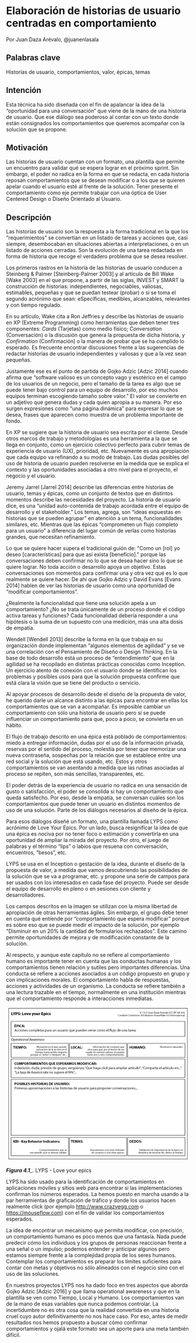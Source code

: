 # Elaboración de historias de usuario centradas en comportamiento 

Por Juan Daza Arévalo, @juanenlasala

## Palabras clave

Historias de usuario, comportamientos, valor, épicas, temas

## Intención

Esta técnica ha sido diseñada con el fin de apalancar la idea de la “oportunidad para una conversación” que viene de la mano de una historia de usuario. Que ese diálogo sea poderoso al contar con un texto donde están consignados los comportamientos que queremos acompañar con la solución que se propone.

## Motivación

Las historias de usuario cuentan con un formato, una plantilla que permite un encuentro para validar qué se espera lograr en el próximo sprint. Sin embargo, el poder no radica en la forma en que se redacta, en cada historia reposan comportamientos que se desean modificar o a los que se quieren apelar cuando el usuario esté al frente de la solución. Tener presente el comportamiento como eje permite trabajar con una óptica de User Centered Design o Diseño Orientado al Usuario.

## Descripción

Las historias de usuario son la respuesta a la forma tradicional en la que los “requerimientos” se convertían en un listado de tareas y acciones que, casi siempre, desembocaban en situaciones abiertas a interpretaciones, o en un listado de acciones cerradas. Son la evolución de una tarea redactada en forma de historia que recoge el verdadero problema que se desea resolver.

Los primeros rastros en la historia de las historias de usuario conducen a Steinberg & Palmer [Steinberg-Palmer 2003] y al artículo de Bill Wake [Wake 2003] en el que propone, a partir de las siglas, INVEST y SMART la construcción de historias: independientes, negociables, valiosas, estimables, pequeñas y que se puedan testear (probar) o si se toma el segundo acrónimo que sean: eSpecíficas, medibles, alcanzables, relevantes y con tiempo regulado.

En su artículo, Wake cita a Ron Jeffries y describe las historias de usuario en XP (Extreme Programming) como herramientas que deben tener tres componentes: _Cards_ (Tarjetas) como medio físico; _Conversation_ (Conversación) o la discusión que genera la propuesta de dicha historia, y _Confirmation_ (Confirmación) o la manera de probar que se ha cumplido lo esperado. Es frecuente encontrar discusiones frente a las sugerencias de redactar historias de usuario independientes y valiosas y que a la vez sean pequeñas.

Justamente ese es el punto de partida de Gojko Adzic [Adzic 2014] cuando afirma que “software valioso es un concepto vago y esotérico en el campo de los usuarios de un negocio, pero el tamaño de la tarea es algo que se puede tener bajo control para un equipo de desarrollo, por eso muchos equipos terminan escogiendo tamaño sobre valor.” El valor se convierte en un adjetivo que genera dudas y cada quien apropia a su manera. Por eso surgen expresiones como “una página dinámica” para expresar lo que se desea, frases que aparecen como muestra de un problema importante de fondo.

En XP se sugiere que la historia de usuario sea escrita por el cliente. Desde otros marcos de trabajo y metodologías es una herramienta a la que se llega en conjunto, como un ejercicio colectivo perfecto para cubrir temas de experiencia de usuario (UX), prioridad, etc. Nuevamente es una apropiación que cada equipo va refinando a su modo de trabajo. Las dudas posibles del uso de historia de usuario pueden resolverse en la medida que se explica el contexto y las oportunidades asociadas a otro nivel para el proyecto, el negocio y el usuario.

Jeremy Jarrel [Jarrel 2014] describe las diferencias entre historias de usuario, temas y épicas, como un conjunto de textos que en distintos momentos describe las necesidades del proyecto. La historia de usuario dice, es una “unidad auto-contenida de trabajo acordada entre el equipo de desarrollo y el stakeholder.” Los temas, agrega, son “ideas expuestas en historias que se pueden agrupar” en atención a un tema, funcionalidades similares, etc. Mientras que las épicas “comprometen un flujo completo para un usuario” a diferencia del lugar común de verlas como historias grandes, que necesitan refinamiento.

Lo que se quiere hacer supera el tradicional guión de: "Como un [rol] yo deseo [características] para que así exista [beneficio]." porque las conversaciones deben confirmar no lo que se desea hacer sino lo que se quiere lograr. No toda acción o desarrollo apoya un objetivo. Estas conversaciones son momentos para confirmar una y otra vez qué es lo que realmente se quiere hacer. De ahí que Gojko Adzic y David Evans [Evans 2014] hablen de ver las historias de usuario como una oportunidad de “modificar comportamientos”.

¿Realmente la funcionalidad que tiene una solución apela a un comportamiento? ¿No se trata únicamente de un proceso donde el código activa tareas y funciones? Cada funcionalidad debería responder a una hipótesis o la suma de un supuesto con una medición, más una alta dosis de empatía.

Wendell [Wendell 2013] describe la forma en la que trabaja en su organización donde implementan “algunos elementos de agilidad” y se ve una correlación con el Pensamiento de Diseño o Design Thinking. En la base de todo desarrollo está un proceso de “entendimiento” que en la agilidad se ha recopilado en distintas prácticas conocidas como Inception. Un ejercicio atento de conexión con el usuario donde se identifican los problemas y posibles usos para que la solución propuesta confirme que está clara la visión que se tiene del producto o servicio.

Al apoyar procesos de desarrollo desde el diseño de la propuesta de valor, he querido darle un alcance distinto a las épicas para encontrar en ellas los comportamientos que se van a acompañar. Es imposible cambiar un comportamiento con sólo una historia de usuario pero sí se puede influenciar un comportamiento para que, poco a poco, se convierta en un hábito.

El flujo de trabajo descrito en una épica está poblado de comportamientos: miedo a entregar información, dudas por el uso de la información privada, reservas por el sentido del proceso, molestia por tener que memorizar una nueva contraseña, sospechas por la relación que se establece entre una red social y la solución que está usando, etc. Estos y otros comportamientos se van asentando a medida que las rutinas asociadas al proceso se repiten, son más sencillas, transparentes, etc.

El poder detrás de la experiencia de usuario no radica en una sensación de gusto o satisfacción, el poder se consolida si hay un comportamiento que queda satisfecho. Por eso, desde la empatía, se conversan cuáles son los comportamientos que puede tener un usuario en distintos momentos de uso de una solución. Parte de los diálogos necesarios al diseño de la épica.

Para esos diálogos diseñé un formato, una plantilla llamada LYPS como acrónimo de Love Your Epics. Por un lado, busca resignificar la idea de que una épica es nociva por no tener foco o estimación y convertirla en una oportunidad de ampliar la mirada del proyecto. Por otro, el juego de palabras y el término “lips” o labios que resuena con conversación, encuentros, “besos”, etc.

LYPS se usa en el Inception o gestación de la idea, durante el diseño de la propuesta de valor, a medida que vamos descubriendo las posibilidades de la solución que se va a programar, etc. y propone una serie de campos para ser usados con los interesados en cada fase del proyecto. Puede ser desde el equipo de desarrollo en pleno o en sesiones con cliente y desarrolladores.

Los campos descritos en la imagen se utilizan con la misma libertad de apropiación de otras herramientas ágiles. Sin embargo, el grupo debe tener en cuenta qué entiende por “comportamiento que espera modificar” porque es sobre eso que se puede medir el impacto de la solución, por ejemplo "Disminuir en un 20% la cantidad de formularios rechazados". Este camino permite oportunidades de mejora y de modificación constante de la solución.

Al respecto, y aunque este capítulo no se refiere al comportamiento humano es importante tener en cuenta que las conductas humanas y los comportamientos tienen relación y sutiles pero importantes diferencias. Una conducta se refiere a acciones asociados a un código propuesto en grupo y con implicaciones morales. El comportamiento habla de respuestas, acciones y actividades de un organismo. La conducta se refiere también a una lectura trazable en el tiempo, normalmente en una institución mientras que el comportamiento responde a interacciones inmediatas.

![love your epics](assets/4.1.png)

**_Figura 4.1_**_. LYPS - Love your epics

LYPS ha sido usado para la identificación de comportamientos en aplicaciones móviles y sitios web para encontrar si las implementaciones confirman los números esperados. La hemos puesto en marcha usando a la par herramientas de graficación de tráfico y donde los usuarios hacen realmente click (por ejemplo http://www.crazyegg.com o https://mouseflow.com) con el fin de validar los comportamientos esperados.

La idea de encontrar un mecanismo que permita modificar, con precisión, un comportamiento humano es poco menos que una fantasía. Nada puede predecir cómo los individuos y los grupos de personas reaccionan frente a una señal o un impulso; podemos entender y anticipar algunos pero estamos siempre frente a la complejidad propia de los seres humanos. Contemplar los comportamientos es preparar los límites suficientes para contar con metas y objetivos no sólo alineados con el negocio sino con el uso de las soluciones.

En nuestros proyectos LYPS nos ha dado foco en tres aspectos que aborda Gojko Adzic [Adzic 2016] y que llama operational awareness y que en la plantilla se ven como Tiempo, Local y Humano. Los comportamientos van de la mano de esas variables que nunca podemos controlar. La incertidumbre no es otra cosa que la realidad convertida en una historia cruel cuyo autor definitivamente no nos hace caso. Por eso, antes de medir resultados nos hemos propuesto a buscar cómo confirmar comportamientos y ojalá este formato sea un aporte para una meta también difícil.